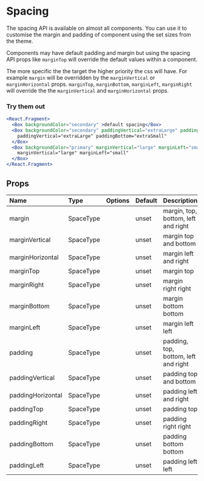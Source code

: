 # Spacing

The spacing API is available on almost all components. You can use it to customise the margin and padding of component using the set sizes from the theme.

Components may have default padding and margin but using the spacing API props like `marginTop` will override the default values within a component.

The more specific the the target the higher priority the css will have. For example `margin` will be overridden by the `marginVertical` or `marginHorizontal` props. `marginTop`, `marginBottom`, `marginLeft`, `marginRight` will override the the `marginVertical` and `marginHorizontal` props.

### Try them out

```.jsx
<React.Fragment>
  <Box backgroundColor="secondary" >default spacing</Box>
  <Box backgroundColor="secondary" paddingVertical="extraLarge" paddingBottom="extraSmall">
    paddingVertical="extraLarge" paddingBottom="extraSmall"
  </Box>
  <Box backgroundColor="primary" marginVertical="large" marginLeft="small">
    marginVertical="large" marginLeft="small"
  </Box>
</React.Fragment>
```

## Props

| Name              | Type      | Options | Default | Description                          |
| :---------------- | :-------- | :-----: | :------ | :----------------------------------- |
| margin            | SpaceType |         | unset   | margin, top, bottom, left and right  |
| marginVertical    | SpaceType |         | unset   | margin top and bottom                |
| marginHorizontal  | SpaceType |         | unset   | margin left and right                |
| marginTop         | SpaceType |         | unset   | margin top                           |
| marginRight       | SpaceType |         | unset   | margin right right                   |
| marginBottom      | SpaceType |         | unset   | margin bottom bottom                 |
| marginLeft        | SpaceType |         | unset   | margin left left                     |
| padding           | SpaceType |         | unset   | padding, top, bottom, left and right |
| paddingVertical   | SpaceType |         | unset   | padding top and bottom               |
| paddingHorizontal | SpaceType |         | unset   | padding left and right               |
| paddingTop        | SpaceType |         | unset   | padding top                          |
| paddingRight      | SpaceType |         | unset   | padding right right                  |
| paddingBottom     | SpaceType |         | unset   | padding bottom bottom                |
| paddingLeft       | SpaceType |         | unset   | padding left left                    |
